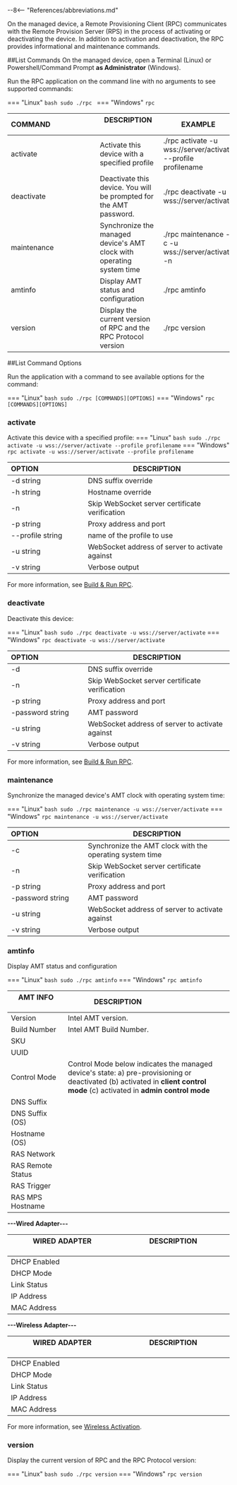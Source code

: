 --8<-- "References/abbreviations.md"

On the managed device, a Remote Provisioning Client (RPC) communicates with the Remote Provision Server (RPS) in the process of activating or deactivating the device. In addition to activation and deactivation, the RPC provides informational and maintenance commands.

##List Commands
On the managed device, open a Terminal (Linux) or Powershell/Command Prompt **as Administrator** (Windows).

Run the RPC application on the command line with no arguments to see supported commands:

=== "Linux"
    ``` bash
    sudo ./rpc 
    ```
=== "Windows"
    ```
    rpc
    ```

| COMMAND&emsp;&emsp;&emsp;&emsp;&emsp;&emsp; | DESCRIPTION &emsp;&emsp;&emsp;&emsp;&emsp;&emsp;&emsp;&emsp; | EXAMPLE |
| -------------------------- | ---------------------- | ----------- |
| activate | Activate this device with a specified profile | ./rpc activate -u wss://server/activate --profile profilename  |
| deactivate | Deactivate this device. You will be prompted for the AMT password.  | ./rpc deactivate -u wss://server/activate |
| maintenance | Synchronize the managed device's AMT clock with operating system time | ./rpc maintenance -c -u wss://server/activate -n |
| amtinfo | Display AMT status and configuration | ./rpc amtinfo |
| version | Display the current version of RPC and the RPC Protocol version | ./rpc version |

##List Command Options

Run the application with a command to see available options for the command:

=== "Linux"
    ``` bash
    sudo ./rpc [COMMANDS][OPTIONS]
    ```
=== "Windows"
    ```
    rpc [COMMANDS][OPTIONS]
    ```

### activate

Activate this device with a specified profile: 
=== "Linux"
    ``` bash
    sudo ./rpc activate -u wss://server/activate --profile profilename
    ```
=== "Windows"
    ```
    rpc activate -u wss://server/activate --profile profilename
    ```

| OPTION&emsp;&emsp;&emsp;&emsp;&emsp;&emsp; | DESCRIPTION |
| -------------------------- | ---------------------- | 
| -d string | DNS suffix override | 
| -h string | Hostname override | 
| -n | Skip WebSocket server certificate verification |
| -p string | Proxy address and port |
| --profile string | name of the profile to use |
| -u string | WebSocket address of server to activate against |
| -v string | Verbose output |

For more information, see [Build & Run RPC](../../GetStarted/buildRPC.md).

### deactivate

Deactivate this device:

=== "Linux"
    ``` bash
    sudo ./rpc deactivate -u wss://server/activate
    ```
=== "Windows"
    ```
    rpc deactivate -u wss://server/activate
    ```

| OPTION&emsp;&emsp;&emsp;&emsp;&emsp;&emsp; | DESCRIPTION |
| -------------------------- | ---------------------- | 
| -d | DNS suffix override | 
| -n | Skip WebSocket server certificate verification |
| -p string | Proxy address and port |
| -password string | AMT password |
| -u string | WebSocket address of server to activate against |
| -v string | Verbose output |

For more information, see [Build & Run RPC](../../GetStarted/buildRPC.md).

### maintenance

Synchronize the managed device's AMT clock with operating system time: 

=== "Linux"
    ``` bash
    sudo ./rpc maintenance -u wss://server/activate
    ```
=== "Windows"
    ```
    rpc maintenance -u wss://server/activate
    ```

| OPTION&emsp;&emsp;&emsp;&emsp;&emsp;&emsp; | DESCRIPTION |
| -------------------------- | ---------------------- | 
| -c | Synchronize the AMT clock with the operating system time | 
| -n | Skip WebSocket server certificate verification |
| -p string | Proxy address and port |
| -password string | AMT password |
| -u string | WebSocket address of server to activate against |
| -v string | Verbose output |

### amtinfo

 Display AMT status and configuration

=== "Linux"
    ``` bash
    sudo ./rpc amtinfo
    ```
=== "Windows"
    ```
    rpc amtinfo
    ```

| AMT INFO &emsp;&emsp;&emsp;&emsp;&emsp;&emsp; | DESCRIPTION &emsp;&emsp;&emsp;&emsp;&emsp;&emsp;&emsp;&emsp; | 
| -------------------------- | ---------------------- |
| Version | Intel AMT version.  | 
| Build Number | Intel AMT Build Number. | 
| SKU | | 
| UUID |  | 
| Control Mode |  Control Mode below indicates the managed device's state: a) pre-provisioning or deactivated (b) activated in **client control mode** (c) activated in **admin control mode** | 
|DNS Suffix | |
|DNS Suffix (OS)| |
|Hostname (OS) | |
|RAS Network | |
|RAS Remote Status | |
|RAS Trigger| |
|RAS MPS Hostname | |

**---Wired Adapter---**

| WIRED ADAPTER &emsp;&emsp;&emsp;&emsp;&emsp;&emsp; | DESCRIPTION &emsp;&emsp;&emsp;&emsp;&emsp;&emsp;&emsp;&emsp; | 
| -------------------------- | ---------------------- |
| DHCP Enabled |   | 
| DHCP Mode | | 
| Link Status | | 
| IP Address |  | 
| MAC Address|   | 

**---Wireless Adapter---**

| WIRED ADAPTER &emsp;&emsp;&emsp;&emsp;&emsp;&emsp; | DESCRIPTION &emsp;&emsp;&emsp;&emsp;&emsp;&emsp;&emsp;&emsp; | 
| -------------------------- | ---------------------- |
| DHCP Enabled | | 
| DHCP Mode |  | 
| Link Status | | 
| IP Address |  | 
| MAC Address|   | 

For more information, see [Wireless Activation](../../Tutorials/createWiFiConfig.md).

### version

Display the current version of RPC and the RPC Protocol version:

=== "Linux"
    ``` bash
    sudo ./rpc version
    ```
=== "Windows"
    ```
    rpc version
    ```
